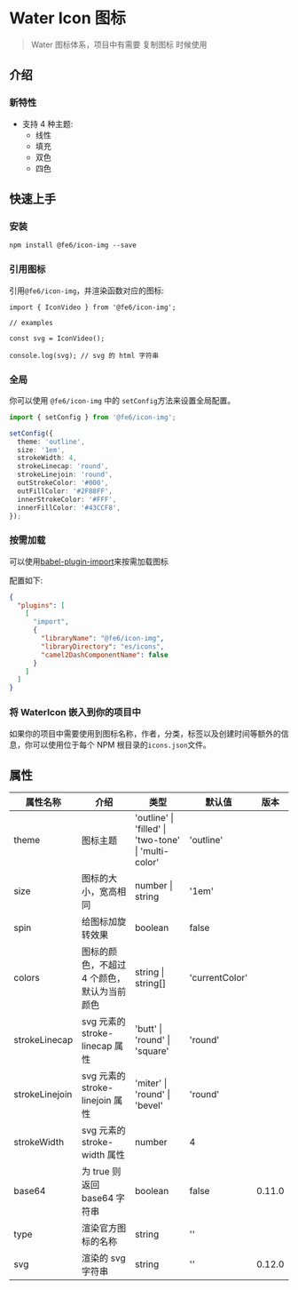 <!-- @format -->

# Water Icon 图标

> Water 图标体系，项目中有需要 复制图标 时候使用

## 介绍

### 新特性

- 支持 4 种主题:
  - 线性
  - 填充
  - 双色
  - 四色

## 快速上手

### 安装

```
npm install @fe6/icon-img --save
```

### 引用图标

引用`@fe6/icon-img`，并渲染函数对应的图标:

```
import { IconVideo } from '@fe6/icon-img';

// examples

const svg = IconVideo();

console.log(svg); // svg 的 html 字符串
```

### 全局

你可以使用 `@fe6/icon-img` 中的 `setConfig`方法来设置全局配置。

```typescript
import { setConfig } from '@fe6/icon-img';

setConfig({
  theme: 'outline',
  size: '1em',
  strokeWidth: 4,
  strokeLinecap: 'round',
  strokeLinejoin: 'round',
  outStrokeColor: '#000',
  outFillColor: '#2F88FF',
  innerStrokeColor: '#FFF',
  innerFillColor: '#43CCF8',
});
```

### 按需加载

可以使用[babel-plugin-import](https://github.com/ant-design/babel-plugin-import)来按需加载图标

配置如下:

```json
{
  "plugins": [
    [
      "import",
      {
        "libraryName": "@fe6/icon-img",
        "libraryDirectory": "es/icons",
        "camel2DashComponentName": false
      }
    ]
  ]
}
```

### 将 WaterIcon 嵌入到你的项目中

如果你的项目中需要使用到图标名称，作者，分类，标签以及创建时间等额外的信息，你可以使用位于每个 NPM 根目录的`icons.json`文件。

## 属性

| 属性名称       | 介绍                                        | 类型                                                             | 默认值         | 版本   |
| -------------- | ------------------------------------------- | ---------------------------------------------------------------- | -------------- | ------ |
| theme          | 图标主题                                    | 'outline' &#124; 'filled' &#124; 'two-tone' &#124; 'multi-color' | 'outline'      |        |
| size           | 图标的大小，宽高相同                        | number &#124; string                                             | '1em'          |        |
| spin           | 给图标加旋转效果                            | boolean                                                          | false          |        |
| colors         | 图标的颜色，不超过 4 个颜色，默认为当前颜色 | string &#124; string[]                                           | 'currentColor' |        |
| strokeLinecap  | svg 元素的 stroke-linecap 属性              | 'butt' &#124; 'round' &#124; 'square'                            | 'round'        |        |
| strokeLinejoin | svg 元素的 stroke-linejoin 属性             | 'miter' &#124; 'round' &#124; 'bevel'                            | 'round'        |        |
| strokeWidth    | svg 元素的 stroke-width 属性                | number                                                           | 4              |        |
| base64         | 为 true 则返回 base64 字符串                | boolean                                                          | false          | 0.11.0 |
| type           | 渲染官方图标的名称                          | string                                                           | ''             |        |
| svg            | 渲染的 svg 字符串                           | string                                                           | ''             | 0.12.0 |
